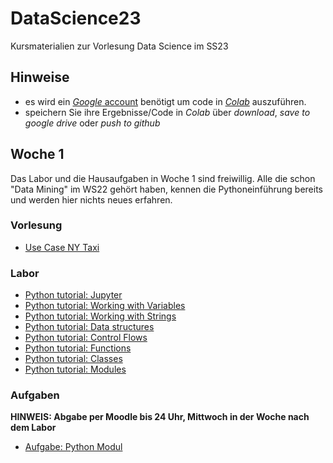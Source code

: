 # DataScience23
Kursmaterialien zur Vorlesung Data Science im SS23


## Hinweise
* es wird ein  [*Google* account](https://accounts.google.com/signup/v2/webcreateaccount?hl=en&flowName=GlifWebSignIn&flowEntry=SignUp) benötigt um code in [*Colab*](https://colab.research.google.com) auszuführen.
* speichern Sie ihre Ergebnisse/Code in *Colab* über *download*, *save to google drive* oder *push to github* 

## Woche 1
Das Labor und die Hausaufgaben in Woche 1 sind freiwillig. Alle die schon "Data Mining" im WS22 gehört haben, kennen die Pythoneinführung bereits und werden hier nichts neues erfahren.

### Vorlesung
* [Use Case NY Taxi](https://colab.research.google.com/github/keuperj/DataScience23/blob/main/week_1/UseCase_NY_Taxi.ipynb)

### Labor
* [Python tutorial: Jupyter](https://colab.research.google.com/github/keuperj/DataScience23/blob/main/Python_Tutorial/00_Jupyter-Intro.ipynb)
* [Python tutorial: Working with Variables](https://colab.research.google.com/github/keuperj/DataScience23/blob/main/Python_Tutorial/01_variables.ipynb)
* [Python tutorial: Working with Strings](https://colab.research.google.com/github/keuperj/DataScience23/blob/main/Python_Tutorial/02_strings.ipynb)
* [Python tutorial: Data structures](https://colab.research.google.com/github/keuperj/DataScience23/blob/main/Python_Tutorial/03_data_structures.ipynb)
* [Python tutorial: Control Flows](https://colab.research.google.com/github/keuperj/DataScience23/blob/main/Python_Tutorial/04_control_flow.ipynb)
* [Python tutorial: Functions](https://colab.research.google.com/github/keuperj/DataScience23/blob/main/Python_Tutorial/05_functions.ipynb)
* [Python tutorial: Classes](https://colab.research.google.com/github/keuperj/DataScience23/blob/main/Python_Tutorial/06_classes.ipynb)
* [Python tutorial: Modules](https://colab.research.google.com/github/keuperj/DataScience23/blob/main/Python_Tutorial/07_modules.ipynb)


### Aufgaben
**HINWEIS: Abgabe per Moodle bis 24 Uhr, Mittwoch in der Woche nach dem Labor**

* [Aufgabe: Python Modul](https://colab.research.google.com/github/keuperj/DataScience23/blob/main/week_1/Aufgabe_Python.ipynb) 
